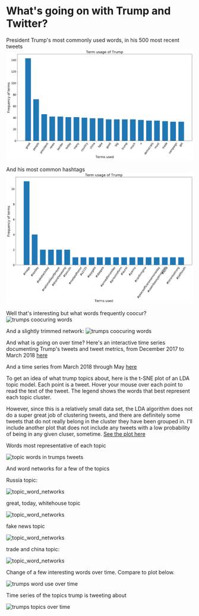 # What's going on with Trump and Twitter?

President Trump's most commonly used words, in his 500 most recent tweets
![Trumps most commonly used words in his 500 most recent tweets](/figures/trump_data/trump_terms.png)

And his most common hashtags
![Trumps most commonly used hashtags in his 500 most recent tweets](/figures/trump_data/trump_hashtags.png)

Well that's interesting but what words frequently coocur?
![trumps coocuring words](https://saverymax.github.io/Twitter-Mining/figures/trump_data/word_network_7.png)

And a slightly trimmed network:
![trumps coocuring words](https://saverymax.github.io/Twitter-Mining/figures/trump_data/word_network_10.png)

And what is going on over time? Here's an interactive time series documenting Trump's tweets and tweet metrics, from December 2017 to March 2018 
[here](https://saverymax.github.io/Twitter-Mining/figures/trump_data/trump_time_series)

And a time series from March 2018 through May
[here](https://saverymax.github.io/Twitter-Mining/figures/trump_data/march-may_trump_series)

To get an idea of what trump topics about, here is the t-SNE plot of an LDA topic model. Each point is a tweet. Hover your mouse over each point to read the text of the tweet. The legend shows the words that best represent each topic cluster. 

However, since this is a relatively small data set, the LDA algorithm does not do a super great job of clustering tweets, and there are definitely some tweets that do not really belong in the cluster they have been grouped in. I'll include another plot that does not include any tweets with a low probability of being in any given cluser, sometime. 
[See the plot here](https://saverymax.github.io/Twitter-Mining/figures/trump_data/topic_model_trump)

Words most representative of each topic

![topic words in trumps tweets](https://saverymax.github.io/Twitter-Mining/figures/trump_data/word_frequencies_topic_10.png)

And word networks for a few of the topics

Russia topic:

![topic_word_networks](https://saverymax.github.io/Twitter-Mining/figures/trump_data/topic_0.png)

great, today, whitehouse topic

![topic_word_networks](https://saverymax.github.io/Twitter-Mining/figures/trump_data/topic_2.png)

fake news topic

![topic_word_networks](https://saverymax.github.io/Twitter-Mining/figures/trump_data/topic_7.png)

trade and china topic:

![topic_word_networks](https://saverymax.github.io/Twitter-Mining/figures/trump_data/topic_10.png)


Change of a few interesting words over time. Compare to plot below.

![trumps word use over time](https://saverymax.github.io/Twitter-Mining/figures/trump_data/time_series_word_frequency.png)


Time series of the topics trump is tweeting about 

![trumps topics over time](https://saverymax.github.io/Twitter-Mining/figures/trump_data/time_series_topics.png)


